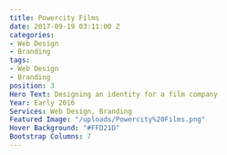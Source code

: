 ```yaml
---
title: Powercity Films
date: 2017-09-19 03:11:00 Z
categories:
- Web Design
- Branding
tags:
- Web Design
- Branding
position: 3
Hero Text: Designing an identity for a film company
Year: Early 2016
Services: Web Design, Branding
Featured Image: "/uploads/Powercity%20Films.png"
Hover Background: "#FFD21D"
Bootstrap Columns: 7
---
```


